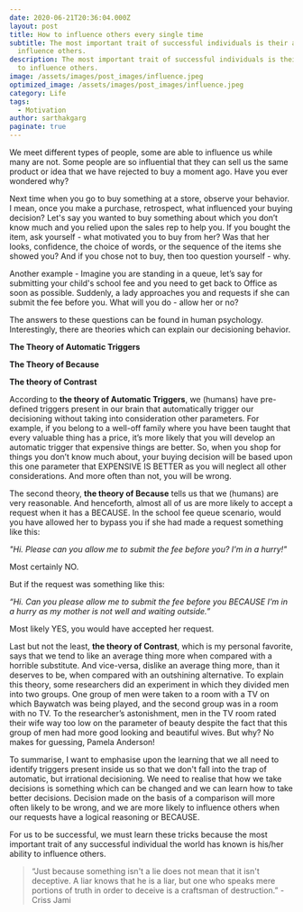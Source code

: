 ```yaml
---
date: 2020-06-21T20:36:04.000Z
layout: post
title: How to influence others every single time
subtitle: The most important trait of successful individuals is their ability to
  influence others.
description: The most important trait of successful individuals is their ability
  to influence others.
image: /assets/images/post_images/influence.jpeg
optimized_image: /assets/images/post_images/influence.jpeg
category: Life
tags:
  - Motivation
author: sarthakgarg
paginate: true
---
```

We meet different types of people, some are able to influence us while many are not. Some people are so influential that they can sell us the same product or idea that we have rejected to buy a moment ago. Have you ever wondered why?

Next time when you go to buy something at a store, observe your behavior. I mean, once you make a purchase, retrospect, what influenced your buying decision? Let's say you wanted to buy something about which you don’t know much and you relied upon the sales rep to help you. If you bought the item, ask yourself - what motivated you to buy from her? Was that her looks, confidence, the choice of words, or the sequence of the items she showed you? And if you chose not to buy, then too question yourself - why. 

Another example - Imagine you are standing in a queue, let’s say for submitting your child's school fee and you need to get back to Office as soon as possible. Suddenly, a lady approaches you and requests if she can submit the fee before you. What will you do - allow her or no?

The answers to these questions can be found in human psychology. Interestingly, there are theories which can explain our decisioning behavior. 

**The Theory of Automatic Triggers** 

**The Theory of Because** 

**The theory of Contrast** 

According to **the theory of Automatic Triggers**, we (humans) have pre-defined triggers present in our brain that automatically trigger our decisioning without taking into consideration other parameters. For example, if you belong to a well-off family where you have been taught that every valuable thing has a price, it’s more likely that you will develop an automatic trigger that expensive things are better. So, when you shop for things you don’t know much about, your buying decision will be based upon this one parameter that EXPENSIVE IS BETTER as you will neglect all other considerations. And more often than not, you will be wrong.

The second theory, **the theory of Because** tells us that we (humans) are very reasonable. And henceforth, almost all of us are more likely to accept a request when it has a BECAUSE. In the school fee queue scenario, would you have allowed her to bypass you if she had made a request something like this:  

*"Hi. Please can you allow me to submit the fee before you? I'm in a hurry!"* 

Most certainly NO. 

But if the request was something like this:

*“Hi. Can you please allow me to submit the fee before you BECAUSE I'm in a hurry as my mother is not well and waiting outside.”* 

Most likely YES, you would have accepted her request.

Last but not the least, **the theory of Contrast**, which is my personal favorite, says that we tend to like an average thing more when compared with a horrible substitute. And vice-versa, dislike an average thing more, than it deserves to be, when compared with an outshining alternative. To explain this theory, some researchers did an experiment in which they divided men into two groups. One group of men were taken to a room with a TV on which Baywatch was being played, and the second group was in a room with no TV. To the researcher’s astonishment, men in the TV room rated their wife way too low on the parameter of beauty despite the fact that this group of men had more good looking and beautiful wives. But why? No makes for guessing, Pamela Anderson!

To summarise, I want to emphasise upon the learning that we all need to identify triggers present inside us so that we don't fall into the trap of automatic, but irrational decisioning. We need to realise that how we take decisions is something which can be changed and we can learn how to take better decisions. Decision made on the basis of a comparison will more often likely to be wrong, and we are more likely to influence others when our requests have a logical reasoning or BECAUSE.

For us to be successful, we must learn these tricks because the most important trait of any successful individual the world has known is his/her ability to influence others.

> “Just because something isn't a lie does not mean that it isn't deceptive. A liar knows that he is a liar, but one who speaks mere portions of truth in order to deceive is a craftsman of destruction.” - Criss Jami